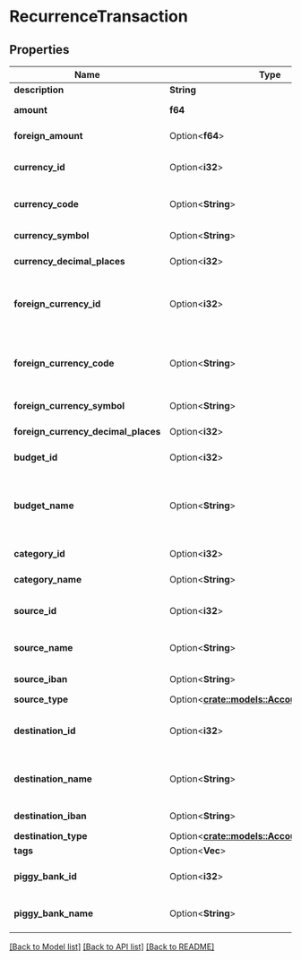 # RecurrenceTransaction

## Properties

Name | Type | Description | Notes
------------ | ------------- | ------------- | -------------
**description** | **String** |  | 
**amount** | **f64** | Amount of the transaction. | 
**foreign_amount** | Option<**f64**> | Foreign amount of the transaction. | [optional]
**currency_id** | Option<**i32**> | Submit either a currency_id or a currency_code. | [optional]
**currency_code** | Option<**String**> | Submit either a currency_id or a currency_code. | [optional]
**currency_symbol** | Option<**String**> |  | [optional][readonly]
**currency_decimal_places** | Option<**i32**> | Number of decimals in the currency | [optional][readonly]
**foreign_currency_id** | Option<**i32**> | Submit either a foreign_currency_id or a foreign_currency_code, or neither. | [optional]
**foreign_currency_code** | Option<**String**> | Submit either a foreign_currency_id or a foreign_currency_code, or neither. | [optional]
**foreign_currency_symbol** | Option<**String**> |  | [optional][readonly]
**foreign_currency_decimal_places** | Option<**i32**> | Number of decimals in the currency | [optional][readonly]
**budget_id** | Option<**i32**> | The budget ID for this transaction. | [optional]
**budget_name** | Option<**String**> | The name of the budget to be used. If the budget name is unknown, the ID will be used or the value will be ignored. | [optional][readonly]
**category_id** | Option<**i32**> | Category ID for this transaction. | [optional]
**category_name** | Option<**String**> | Category name for this transaction. | [optional]
**source_id** | Option<**i32**> | ID of the source account. Submit either this or source_name. | [optional]
**source_name** | Option<**String**> | Name of the source account. Submit either this or source_id. | [optional]
**source_iban** | Option<**String**> |  | [optional][readonly]
**source_type** | Option<[**crate::models::AccountTypeProperty**](AccountTypeProperty.md)> |  | [optional]
**destination_id** | Option<**i32**> | ID of the destination account. Submit either this or destination_name. | [optional]
**destination_name** | Option<**String**> | Name of the destination account. Submit either this or destination_id. | [optional]
**destination_iban** | Option<**String**> |  | [optional][readonly]
**destination_type** | Option<[**crate::models::AccountTypeProperty**](AccountTypeProperty.md)> |  | [optional]
**tags** | Option<**Vec<String>**> | Array of tags. | [optional]
**piggy_bank_id** | Option<**i32**> | Optional. Use either this or the piggy_bank_name | [optional]
**piggy_bank_name** | Option<**String**> | Optional. Use either this or the piggy_bank_id | [optional]

[[Back to Model list]](../README.md#documentation-for-models) [[Back to API list]](../README.md#documentation-for-api-endpoints) [[Back to README]](../README.md)


